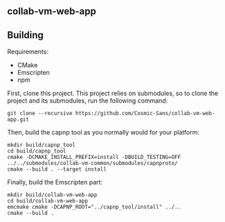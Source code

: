 collab-vm-web-app
-----------------

Building
--------
Requirements:
 * CMake
 * Emscripten
 * npm
 
First, clone this project. This project relies on submodules, so to clone the project and its submodules, run the following command:

``git clone --recursive https://github.com/Cosmic-Sans/collab-vm-web-app.git``

Then, build the capnp tool as you normally would for your platform:
```
mkdir build/capnp_tool
cd build/capnp_tool
cmake -DCMAKE_INSTALL_PREFIX=install -DBUILD_TESTING=OFF ../../submodules/collab-vm-common/submodules/capnproto/
cmake --build . --target install
```

Finally, build the Emscripten part:
```
mkdir build/collab-vm-web-app
cd build/collab-vm-web-app
emcmake cmake -DCAPNP_ROOT="../capnp_tool/install" ../..
cmake --build .
```
